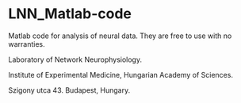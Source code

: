 # LNN_Matlab-code

Matlab code for analysis of neural data. They are free to use with no warranties.


Laboratory of Network Neurophysiology.

Institute of Experimental Medicine, Hungarian Academy of Sciences.

Szigony utca 43. Budapest, Hungary.
